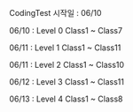 CodingTest
시작일 : 06/10

06/10 : Level 0 Class1 ~ Class7

06/11 : Level 1 Class1 ~ Class11

06/11 : Level 2 Class1 ~ Class10

06/12 : Level 3 Class1 ~ Class11

06/13 : Level 4 Class1 ~ Class8
